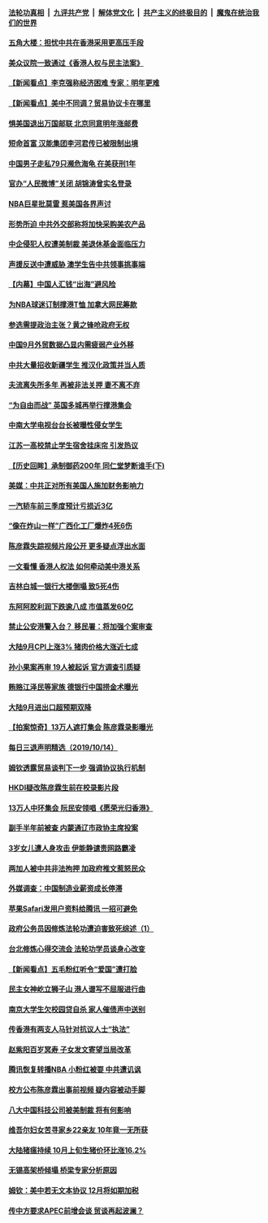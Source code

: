 ####  [法轮功真相](../../../../basic/blob/master/README.md?t=10152252) &nbsp;|&nbsp; [九评共产党](../../../../9ping.md/blob/master/README.md?t=10152252) &nbsp;|&nbsp; [解体党文化](../../../../jtdwh.md/blob/master/README.md?t=10152252)  &nbsp;|&nbsp; [共产主义的终极目的](../../../../gczydzjmd.md/blob/master/README.md?t=10152252) &nbsp;|&nbsp; [魔鬼在统治我们的世界](../../../../mgztzwmdsj.md/blob/master/README.md?t=10152252) 

#### [五角大楼：担忧中共在香港采用更高压手段](../pages/nsc413/n11590856.md?t=10152252) 

#### [美众议院一致通过《香港人权与民主法案》](../pages/nsc413/n11590647.md?t=10152252) 

#### [【新闻看点】李克强称经济困难 专家：明年更难](../pages/nsc413/n11590591.md?t=10152252) 

#### [【新闻看点】美中不同调？贸易协议卡在哪里](../pages/nsc413/n11590531.md?t=10152252) 

#### [惧美国退出万国邮联 北京同意明年涨邮费](../pages/nsc413/n11590601.md?t=10152252) 

#### [短命首富 汉能集团李河君传已被限制出境](../pages/nsc413/n11590597.md?t=10152252) 

#### [中国男子走私79只濒危海龟 在美获刑1年](../pages/nsc413/n11590549.md?t=10152252) 

#### [官办“人民微博”关闭 胡锦涛曾实名登录](../pages/nsc413/n11590461.md?t=10152252) 

#### [NBA巨星批莫雷 惹美国各界声讨](../pages/nsc413/n11590530.md?t=10152252) 

#### [形势所迫 中共外交部称将加快采购美农产品](../pages/nsc413/n11590390.md?t=10152252) 

#### [中企侵犯人权遭美制裁 美退休基金面临压力](../pages/nsc413/n11590349.md?t=10152252) 

#### [声援反送中遭威胁 澳学生告中共领事挑事端](../pages/nsc413/n11589303.md?t=10152252) 

#### [【内幕】中国人汇钱“出海”避风险](../pages/nsc413/n11577539.md?t=10152252) 

#### [为NBA球迷订制撑港T恤 加拿大网民筹款](../pages/nsc413/n11590396.md?t=10152252) 

#### [参选需提政治主张？黄之锋呛政府无权](../pages/nsc413/n11590098.md?t=10152252) 

#### [中国9月外贸数据凸显内需疲弱产业外移](../pages/nsc413/n11590052.md?t=10152252) 


#### [中共大量招收新疆学生 推汉化政策并当人质](../pages/nsc413/n11590121.md?t=10152252) 

#### [夫流离失所多年 再被非法关押 妻不离不弃](../pages/nsc413/n11589904.md?t=10152252) 

#### [“为自由而战” 英国多城再举行撑港集会](../pages/nsc413/n11590081.md?t=10152252) 

#### [中南大学电视台台长被曝性侵女学生](../pages/nsc413/n11589732.md?t=10152252) 

#### [江苏一高校禁止学生宿舍挂床帘 引发热议](../pages/nsc413/n11589525.md?t=10152252) 

#### [【历史回眸】承制御药200年 同仁堂梦断谁手(下)](../pages/nsc413/n11576703.md?t=10152252) 

#### [美媒：中共正对所有美国人施加财务影响力](../pages/nsc413/n11589840.md?t=10152252) 

#### [一汽轿车前三季度预计亏损近3亿](../pages/nsc413/n11589404.md?t=10152252) 

#### [“像在炸山一样”广西化工厂爆炸4死6伤](../pages/nsc413/n11589376.md?t=10152252) 

#### [陈彦霖失踪视频片段公开 更多疑点浮出水面](../pages/nsc413/n11588917.md?t=10152252) 

#### [一文看懂 香港人权法 如何牵动美中港关系](../pages/nsc413/n11589630.md?t=10152252) 

#### [吉林白城一银行大楼倒塌 致5死4伤](../pages/nsc413/n11589148.md?t=10152252) 

#### [东阿阿胶利润下跌逾八成 市值蒸发60亿](../pages/nsc413/n11588875.md?t=10152252) 

#### [禁止公安港警入台？ 移民署：将加强个案审查](../pages/nsc413/n11588469.md?t=10152252) 

#### [大陆9月CPI上涨3%  猪肉价格大涨近七成](../pages/nsc413/n11588980.md?t=10152252) 

#### [孙小果案再审 19人被起诉 官方调查引质疑](../pages/nsc413/n11588750.md?t=10152252) 

#### [贿赂江泽民等家族 德银行中国捞金术曝光](../pages/nsc413/n11588574.md?t=10152252) 

#### [大陆9月进出口超预期双降](../pages/nsc413/n11588616.md?t=10152252) 

#### [【拍案惊奇】13万人遮打集会 陈彦霖录影曝光](../pages/nsc413/n11588710.md?t=10152252) 

#### [每日三退声明精选（2019/10/14）](../pages/nsc413/n11588801.md?t=10152252) 

#### [姆钦透露贸易谈判下一步 强调协议执行机制](../pages/nsc413/n11588183.md?t=10152252) 

#### [HKDI疑改陈彦霖生前在校录影片段](../pages/nsc413/n11588654.md?t=10152252) 

#### [13万人中环集会 阮民安领唱《愿荣光归香港》](../pages/nsc413/n11588537.md?t=10152252) 

#### [副手半年前被查 内蒙通辽市政协主席投案](../pages/nsc413/n11588531.md?t=10152252) 

#### [3岁女儿遭人身攻击 伊能静谴责网路霸凌](../pages/nsc413/n11586085.md?t=10152252) 

#### [两加人被中共非法拘押 加政府推文惹怒民众](../pages/nsc413/n11588397.md?t=10152252) 

#### [外媒调查：中国制造业薪资成长停滞](../pages/nsc413/n11588444.md?t=10152252) 

#### [苹果Safari发用户资料给腾讯 一招可避免](../pages/nsc413/n11587950.md?t=10152252) 

#### [政府公务员因修炼法轮功遭迫害致死综述（1）](../pages/nsc413/n11585474.md?t=10152252) 

#### [台北修炼心得交流会 法轮功学员谈身心改变](../pages/nsc413/n11587779.md?t=10152252) 

#### [【新闻看点】五毛粉红听令“爱国”遭打脸](../pages/nsc413/n11588343.md?t=10152252) 

#### [民主女神屹立狮子山 港人谱写不屈服进行曲](../pages/nsc413/n11588404.md?t=10152252) 

#### [南京大学生欠校园贷自杀 家人催债声中送别](../pages/nsc413/n11588412.md?t=10152252) 

#### [传香港有两支人马针对抗议人士“执法”](../pages/nsc413/n11588381.md?t=10152252) 

#### [赵紫阳百岁冥寿 子女发文寄望当局改革](../pages/nsc413/n11588367.md?t=10152252) 

#### [腾讯恢复转播NBA 小粉红被耍 中共遭讥讽](../pages/nsc413/n11588115.md?t=10152252) 

#### [校方公布陈彦霖出事前视频 疑内容被动手脚](../pages/nsc413/n11588192.md?t=10152252) 

#### [八大中国科技公司被美制裁 将有何影响](../pages/nsc413/n11577073.md?t=10152252) 

#### [维吾尔妇女苦寻家乡22亲友 10年竟一无所获](../pages/nsc413/n11588213.md?t=10152252) 

#### [大陆猪瘟持续 10月上旬生猪价环比涨16.2%](../pages/nsc413/n11588068.md?t=10152252) 

#### [无锡高架桥倾塌 桥梁专家分析原因](../pages/nsc413/n11587946.md?t=10152252) 

#### [姆钦：美中若无文本协议 12月将如期加税](../pages/nsc413/n11588176.md?t=10152252) 

#### [传中方要求APEC前增会谈 贸谈再起波澜？](../pages/nsc413/n11588137.md?t=10152252) 

